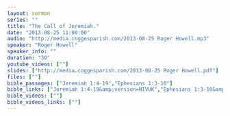 ```yaml
---
layout: sermon
series: ""
title: "The Call of Jeremiah."
date: "2013-08-25 11:00:00"
audio: "http://media.coggesparish.com/2013-08-25 Roger Howell.mp3"
speaker: "Roger Howell"
speaker_info: ""
duration: "30"
youtube_videos: [""]
slides: ["http://media.coggesparish.com/2013-08-25 Roger Howell.pdf"]
files: [""]
bible_passages: ["Jeremiah 1:4-19","Ephesians 1:3-10"]
bible_links: ["Jeremiah 1:4-19&amp;version=NIVUK","Ephesians 1:3-10&amp;version=NIVUK"]
bible_videos: [""]
bible_videos_links: [""]
---
```

